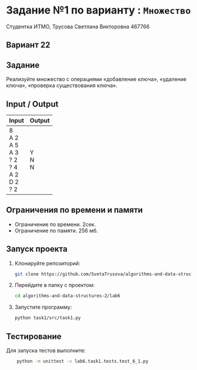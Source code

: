 # Задание №1 по варианту  : `Множество`
Студентка ИТМО,  Трусова Светлана Викторовна 467766

## Вариант 22

## Задание 
Реализуйте множество с операциями «добавление ключа», «удаление ключа»,
«проверка существования ключа».

## Input / Output

| Input                                                             | Output        |
|-------------------------------------------------------------------|---------------|
| 8<br/>A 2<br/>A 5<br/>A 3<br/>? 2<br/>? 4<br/>A 2<br/>D 2<br/>? 2 | Y<br/>N<br/>N |

## Ограничения по времени и памяти

- Ограничение по времени. 2сек.
- Ограничение по памяти. 256 мб.


## Запуск проекта
1. Клонируйте репозиторий:
   ```bash
   git clone https://github.com/SvetaTrusova/algorithms-and-data-structures-2.git
   ```
2. Перейдите в папку с проектом:
   ```bash
   cd algorithms-and-data-structures-2/lab6
   ```
3. Запустите программу:
   ```bash
   python task1/src/task1.py
   ```


## Тестирование
Для запуска тестов выполните:
```bash
    python -m unittest -v lab6.task1.tests.test_6_1.py
```